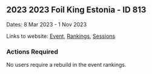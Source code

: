 ## 2023 2023 Foil King Estonia - ID 813

Dates: 8 Mar 2023 - 1 Nov 2023

Links to website: [Event](https://www.gps-foilsurfing.com/default.aspx?mnu=event&val=813), [Rankings](https://www.gps-foilsurfing.com/default.aspx?mnu=eventranking&val=813), [Sessions](https://www.gps-foilsurfing.com/default.aspx?mnu=eventsessions&val=813)

### Actions Required

No users require a rebuild in the event rankings.

